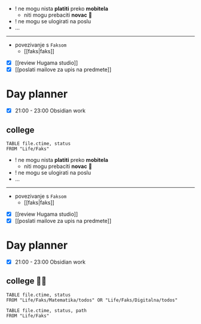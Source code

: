- ! ne mogu nista **platiti** preko **mobitela**
	- niti mogu prebaciti **novac** 💸
- ! ne mogu se ulogirati na poslu
- ...

---

- povezivanje s `Faksom`
	- [[faks|faks]]
- [x] [[review Hugama studio]]
- [x] [[poslati mailove za upis na predmete]]

# Day planner 

- [x] 21:00 - 23:00 Obsidian work

## college
```dataview
TABLE file.ctime, status
FROM "Life/Faks"
```
- ! ne mogu nista **platiti** preko **mobitela**
	- niti mogu prebaciti **novac** 💸
- ! ne mogu se ulogirati na poslu
- ...

---

- povezivanje s `Faksom`
	- [[faks|faks]]
- [x] [[review Hugama studio]]
- [x] [[poslati mailove za upis na predmete]]

# Day planner 

- [x] 21:00 - 23:00 Obsidian work

## college 👨‍🎓

```dataview
TABLE file.ctime, status
FROM "Life/Faks/Matematika/todos" OR "Life/Faks/Digitalna/todos"
```

```dataview
TABLE file.ctime, status, path
FROM "Life/Faks"
```
